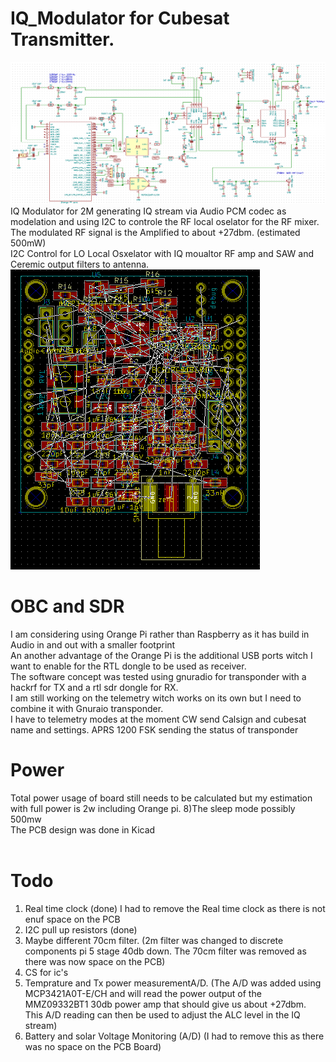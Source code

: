 # IQ_Modulator for Cubesat Transmitter.
![Alt text](doc/IQ_Modulator_Digram_1.png?raw=true "PCB")<br>
IQ Modulator for 2M generating IQ stream via Audio PCM codec as modelation and using I2C to controle the RF local oselator for the RF mixer. The modulated RF signal is the Amplified to about +27dbm. (estimated 500mW)<br>
I2C Control for LO Local Osxelator with IQ moualtor RF amp and SAW and Ceremic output filters to antenna.<br>
<b><This is not complete yet still designing ></b>
![Alt text](doc/IQ_Modulator_PCB_1.png?raw=true "PCB")<br>
# OBC and SDR  
I am considering using Orange Pi rather than Raspberry as it has build in Audio in and out with a smaller footprint<br>
An another advantage of the Orange Pi is the additional USB ports witch I want to enable for the RTL dongle to be used as receiver.<br>
The software concept was tested using gnuradio for transponder with a hackrf for TX and a rtl sdr dongle for RX.<br>
I am still working on the telemetry witch works on its own but I need to combine it with Gnuraio transponder.<br>
I have to telemetry modes at the moment CW send Calsign and cubesat name and settings. APRS 1200 FSK sending the status of transponder<br>
# Power
Total power usage of board still needs to be calculated but my estimation with full power is 2w including Orange pi.
8)The sleep mode possibly 500mw<br>
The PCB design was done in Kicad<br>
<br>
# Todo
1) Real time clock (done) I had to remove the Real time clock as there is not enuf space on the PCB<br>
2) I2C pull up resistors (done)<br>
3) Maybe different 70cm filter. (2m filter was changed to discrete components pi 5 stage 40db down. The 70cm filter was removed as there was now space on the PCB)<br>
4) CS for ic's<br>
5) Temprature and Tx power measurementA/D. (The A/D was added using MCP3421A0T-E/CH and will read the power output of the MMZ09332BT1 30db power amp that should give us about +27dbm. This A/D reading can then be used to adjust the ALC level in the IQ stream)<br>
6) Battery and solar Voltage Monitoring (A/D) (I had to remove this as there was no space on the PCB Board)<br>

  


